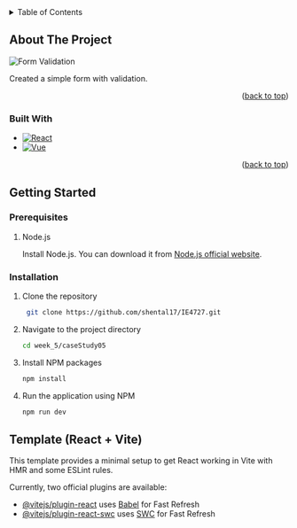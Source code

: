 <!-- TABLE OF CONTENTS -->
<details>
  <summary>Table of Contents</summary>
  <ol>
    <li>
      <a href="#about-the-project">About The Project</a>
      <ul>
        <li><a href="#built-with">Built With</a></li>
      </ul>
    </li>
    <li>
      <a href="#getting-started">Getting Started</a>
      <ul>
        <li><a href="#prerequisites">Prerequisites</a></li>
        <li><a href="#installation">Installation</a></li>
      </ul>
    </li>
    <li>
      <a href="#template-(react-+-vite)">Template (React + Vite)</a>
    </li>
  </ol>
</details>

<!-- ABOUT THE PROJECT -->
## About The Project

![Form Validation][product-screenshot]

Created a simple form with validation.

<p align="right">(<a href="#readme-top">back to top</a>)</p>



### Built With

* [![React][React.js]][React-url]
* [![Vue][Vue.js]][Vue-url]

<p align="right">(<a href="#readme-top">back to top</a>)</p>

## Getting Started
### Prerequisites
1. Node.js

   Install Node.js. You can download it from <a href="https://nodejs.org/en/download/package-manager/current">Node.js official website</a>.
### Installation
1. Clone the repository
   ```sh
    git clone https://github.com/shental17/IE4727.git
    ```
2. Navigate to the project directory
    ```sh
    cd week_5/caseStudy05
    ```
3. Install NPM packages
    ```sh
    npm install
    ```
4. Run the application using NPM
    ```sh
    npm run dev
    ```
## Template (React + Vite)

This template provides a minimal setup to get React working in Vite with HMR and some ESLint rules.

Currently, two official plugins are available:

- [@vitejs/plugin-react](https://github.com/vitejs/vite-plugin-react/blob/main/packages/plugin-react/README.md) uses [Babel](https://babeljs.io/) for Fast Refresh
- [@vitejs/plugin-react-swc](https://github.com/vitejs/vite-plugin-react-swc) uses [SWC](https://swc.rs/) for Fast Refresh

<!-- MARKDOWN LINKS & IMAGES -->
<!-- https://www.markdownguide.org/basic-syntax/#reference-style-links -->
[React.js]: https://img.shields.io/badge/React-20232A?style=for-the-badge&logo=react&logoColor=61DAFB
[React-url]: https://reactjs.org/
[Vue.js]: https://img.shields.io/badge/Vue.js-35495E?style=for-the-badge&logo=vuedotjs&logoColor=4FC08D
[Vue-url]: https://vuejs.org/
[product-screenshot]: READMEassets/Form.png
